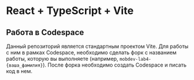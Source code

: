 # React + TypeScript + Vite

## Работа в Codespace

Данный репозиторий является стандартным проектом Vite. Для работы с ним в рамках Codespace, необходимо сделать форк с названием работы, которую вы выполняете (например, `mobdev-lab4-{ваша_фамилия}`). После форка необходимо создать Codespace и писать код в нем.
